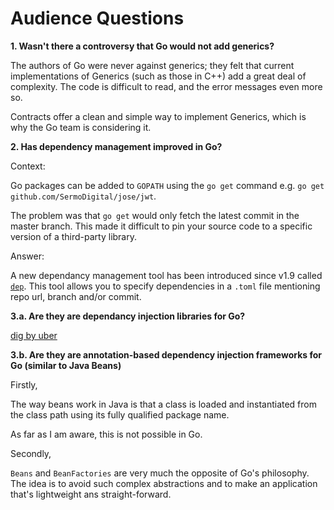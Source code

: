 # Audience Questions

**1. Wasn't there a controversy that Go would not add generics?**

The authors of Go were never against generics; they felt that current implementations of Generics (such as those in C++) add a great deal of complexity. The code is difficult to read, and the error messages even more so.

Contracts offer a clean and simple way to implement Generics, which is why the Go team is considering it.

**2. Has dependency management improved in Go?**

Context: 

Go packages can be added to `GOPATH` using the `go get` command e.g. `go get github.com/SermoDigital/jose/jwt`.

The problem was that `go get` would only fetch the latest commit in the master branch. This made it difficult to pin your source code to a specific version of a third-party library.

Answer:

A new dependancy management tool has been introduced since v1.9 called [`dep`](https://golang.github.io/dep/docs/introduction.html). This tool allows you to specify dependencies in a `.toml` file mentioning repo url, branch and/or commit.

**3.a. Are they are dependancy injection libraries for Go?**

[dig by uber](https://github.com/uber-go/dig)

**3.b. Are they are annotation-based dependency injection frameworks for Go (similar to Java Beans)**

Firstly, 

The way beans work in Java is that a class is loaded and instantiated from the class path using its fully qualified package name.

As far as I am aware, this is not possible in Go.

Secondly,

`Beans` and `BeanFactories` are very much the opposite of Go's philosophy. The idea is to avoid such complex abstractions and to make an application that's lightweight ans straight-forward.


